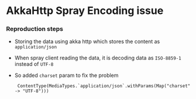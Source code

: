 # AkkaHttp Spray Encoding issue

### Reproduction steps

- Storing the data using akka http which stores the content as `application/json`
- When spray client reading the data, it is decoding data as `ISO-8859-1` instead of `UTF-8`
- So added `charset` param to fix the problem 
  
  ```
   ContentType(MediaTypes.`application/json`.withParams(Map("charset" -> "UTF-8")))
  ```